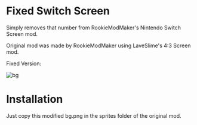 # Fixed Switch Screen 

Simply removes that number from RookieModMaker's Nintendo Switch Screen mod.

Original mod was made by RookieModMaker using LaveSlime's 4:3 Screen mod.

Fixed Version:

![bg](https://user-images.githubusercontent.com/84611854/221634148-0b206521-2dc0-4fb7-89e2-1f49f13e12d1.png)

# Installation 

Just copy this modified bg.png in the sprites folder of the original mod.
